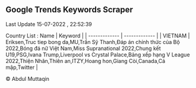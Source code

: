 

## Google Trends Keywords Scraper 
 
Last Update 15-07-2022 , 22:52:39

Country List :
 Name  | Keyword |
| ------------- | ------------- |
| VIETNAM | Eriksen,Truc tiep bong da,MU,Trần Sỹ Thanh,Đáp án chính thức của Bộ 2022,Bóng đá nữ Việt Nam,Miss Supranational 2022,Chung kết U19,PSG,Ivana Trump,Liverpool vs Crystal Palace,Bảng xếp hạng V League 2022,Thiện Nhân,Thiên an,ITZY,Hoang hon,Giang Còi,Canada,Cá mập,Twitter |



© Abdul Muttaqin 
